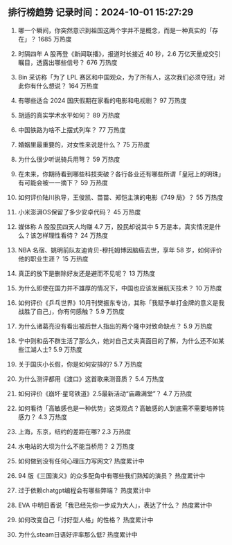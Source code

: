 
## 排行榜趋势 记录时间：2024-10-01 15:27:29
  
  1. 哪一个瞬间，你突然意识到祖国这两个字并不是概念，而是一种真实的「存在」？ 1685 万热度
    
  2. 时隔四年 A 股再登《新闻联播》，报道时长接近 40 秒，2.6 万亿天量成交引瞩目，透露出哪些信号？ 676 万热度
    
  3. Bin 采访称「为了 LPL 赛区和中国观众，为了所有人，这次我们必须夺冠」对此你有什么想说？ 164 万热度
    
  4. 有哪些适合 2024 国庆假期在家看的电影和电视剧？ 97 万热度
    
  5. 胡适的真实学术水平如何？ 89 万热度
    
  6. 中国铁路为啥不上摆式列车？ 77 万热度
    
  7. 婚姻里最重要的，对女性来说是什么？ 75 万热度
    
  8. 为什么很少听说骑兵用弩？ 59 万热度
    
  9. 在未来，你期待看到哪些科技突破？各行各业还有哪些所谓「皇冠上的明珠」有可能会被一一摘下？ 59 万热度
    
  10. 如何评价陆川执导，王俊凯、苗苗、郑恺主演的电影《749 局》？ 55 万热度
    
  11. 小米澎湃OS保留了多少安卓代码？ 45 万热度
    
  12. 媒体称 A 股股民四天人均赚 4.7 万，股民却说其中 5 万是本，真实情况是什么？该怎样理性看待？ 24 万热度
    
  13. NBA 名宿、姚明前队友迪肯贝-穆托姆博因脑癌去世，享年 58 岁，如何评价他的职业生涯？ 15 万热度
    
  14. 真正的放下是删除好友还是避而不见呢？ 13 万热度
    
  15. 为什么即使在国力并不雄厚的情况下，中国也应该发展航天技术？ 10 万热度
    
  16. 如何评价《乒乓世界》10月刊樊振东专访，其称「我赋予单打金牌的意义是我战胜了自己」，你有何感触？ 5.9 万热度
    
  17. 为什么诸葛亮没有看出被后世人指出的两个隆中对致命缺点？ 5.9 万热度
    
  18. 宁中则和岳不群生活了那么久，她对自己丈夫真面目的了解，为什么还不如某些江湖人士? 5.9 万热度
    
  19. 关于国庆小长假，你是如何安排的? 5.7 万热度
    
  20. 为什么测评都用《渡口》这首歌来测音质？ 5.4 万热度
    
  21. 如何评价《崩坏·星穹铁道》2.5最新活动“庙趣满堂”？ 4.7 万热度
    
  22. 如何看待「高敏感也是一种优势」这类观点？高敏感的人到底需不需要培养钝感力？ 4.3 万热度
    
  23. 上海，东京，纽约的差距在哪? 2.3 万热度
    
  24. 水电站的大坝为什么不能当桥用？ 2 万热度
    
  25. 如何做到没有任何心理压力写网文? 热度累计中
    
  26. 94 版《三国演义》的众多配角中有哪些我们熟知的演员？ 热度累计中
    
  27. 过于依赖chatgpt编程会有哪些弊端？ 热度累计中
    
  28. EVA 中明日香说「我已经先你一步成为大人」，表达了什么？ 热度累计中
    
  29. 如何改变自己「讨好型人格」的性格？ 热度累计中
    
  30. 为什么steam日语好评率那么低? 热度累计中
    
